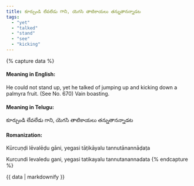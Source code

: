 ```yaml
---
title: కూర్చుండి లేవలేడు గాని, యెగసి తాటికాయలు తన్నుతానన్నాడట
tags:
  - "yet"
  - "talked"
  - "stand"
  - "see"
  - "kicking"
---
```


{% capture data %}
#### Meaning in English:
He could not stand up, yet he talked of jumping up and kicking down a palmyra fruit.
(See No. 670)
Vain boasting.

#### Meaning in Telugu:
కూర్చుండి లేవలేడు గాని, యెగసి తాటికాయలు తన్నుతానన్నాడట

#### Romanization:
Kūrcuṇḍi lēvalēḍu gāni, yegasi tāṭikāyalu tannutānannāḍaṭa

Kurcundi levaledu gani, yegasi tatikayalu tannutanannadata
{% endcapture %}

{{ data | markdownify }}

